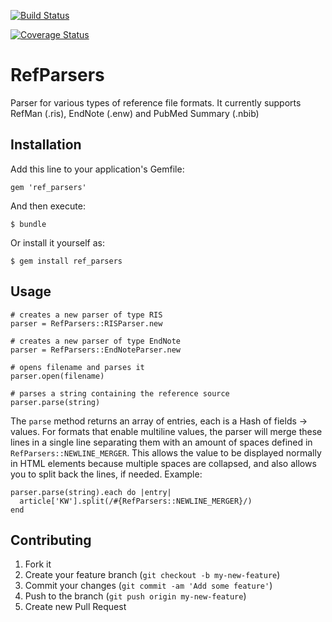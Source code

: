 [![Build Status](https://travis-ci.org/rayyanqcri/ref_parsers.svg?branch=master)](https://travis-ci.org/rayyanqcri/ref_parsers)

[![Coverage Status](https://coveralls.io/repos/github/rayyanqcri/ref_parsers/badge.svg?branch=master)](https://coveralls.io/github/rayyanqcri/ref_parsers?branch=master)

# RefParsers

Parser for various types of reference file formats. It currently supports RefMan (.ris), EndNote (.enw) and PubMed Summary (.nbib)

## Installation

Add this line to your application's Gemfile:

    gem 'ref_parsers'

And then execute:

    $ bundle

Or install it yourself as:

    $ gem install ref_parsers

## Usage

    # creates a new parser of type RIS
    parser = RefParsers::RISParser.new

    # creates a new parser of type EndNote
    parser = RefParsers::EndNoteParser.new

    # opens filename and parses it
    parser.open(filename)

    # parses a string containing the reference source
    parser.parse(string)

The `parse` method returns an array of entries, each is a Hash of fields -> values.
For formats that enable multiline values, the parser will merge these lines in a single line
separating them with an amount of spaces defined in `RefParsers::NEWLINE_MERGER`.
This allows the value to be displayed normally in HTML elements because multiple spaces are collapsed,
and also allows you to split back the lines, if needed. Example:

    parser.parse(string).each do |entry|
      article['KW'].split(/#{RefParsers::NEWLINE_MERGER}/)
    end

## Contributing

1. Fork it
2. Create your feature branch (`git checkout -b my-new-feature`)
3. Commit your changes (`git commit -am 'Add some feature'`)
4. Push to the branch (`git push origin my-new-feature`)
5. Create new Pull Request
